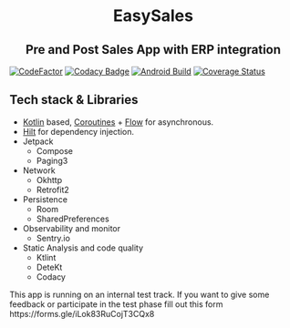 <h1 align="center">EasySales</h1>
<h2 align="center"> Pre and Post Sales App with ERP integration </h2>


  
[![CodeFactor](https://www.codefactor.io/repository/github/flpoli/yad188-g13-easysales/badge)](https://www.codefactor.io/repository/github/flpoli/yad188-g13-easysales)
[![Codacy Badge](https://app.codacy.com/project/badge/Grade/2878d921d88549f88ced984689d16b18)](https://www.codacy.com/gh/flpoli/YAD188-G13-EasySales/dashboard?utm_source=github.com&amp;utm_medium=referral&amp;utm_content=flpoli/YAD188-G13-EasySales&amp;utm_campaign=Badge_Grade)
[![Android Build](https://github.com/flpoli/YAD188-G13-EasySales/actions/workflows/android_build.yml/badge.svg?branch=master)](https://github.com/flpoli/YAD188-G13-EasySales/actions/workflows/android_build.yml)
[![Coverage Status](https://coveralls.io/repos/github/flpoli/YAD188-G13-EasySales/badge.svg?branch=master)](https://coveralls.io/github/flpoli/YAD188-G13-EasySales?branch=master)



## Tech stack & Libraries

- [Kotlin](https://kotlinlang.org/) based, [Coroutines](https://github.com/Kotlin/kotlinx.coroutines) + [Flow](https://kotlin.github.io/kotlinx.coroutines/kotlinx-coroutines-core/kotlinx.coroutines.flow/) for asynchronous.
- [Hilt](https://dagger.dev/hilt/) for dependency injection.
- Jetpack
  - Compose
  - Paging3
- Network
  - Okhttp
  - Retrofit2
- Persistence 
  - Room
  - SharedPreferences
- Observability and monitor
  - Sentry.io
- Static Analysis and code quality
  - Ktlint
  - DeteKt
  - Codacy


<p>
  This app is running on an internal test track. If you want to give some feedback or participate in the test phase fill out this form https://forms.gle/iLok83RuCojT3CQx8
</p>
